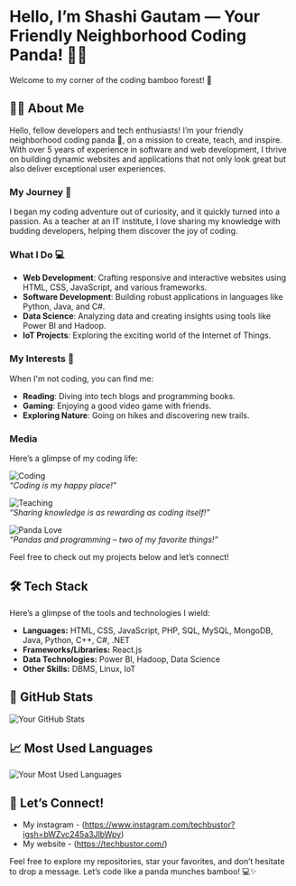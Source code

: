 # Hello, I’m Shashi Gautam — Your Friendly Neighborhood Coding Panda! 🐼👋

Welcome to my corner of the coding bamboo forest! 🚀

## 👩‍💻 About Me

Hello, fellow developers and tech enthusiasts! I’m your friendly neighborhood coding panda 🐼, on a mission to create, teach, and inspire. 
With over 5 years of experience in software and web development, I thrive on building dynamic websites and applications that not only look great but also deliver exceptional user experiences.

### My Journey 🌟
I began my coding adventure out of curiosity, and it quickly turned into a passion. As a teacher at an IT institute, I love sharing my knowledge with budding developers, helping them discover the joy of coding. 

### What I Do 💻
- **Web Development**: Crafting responsive and interactive websites using HTML, CSS, JavaScript, and various frameworks.
- **Software Development**: Building robust applications in languages like Python, Java, and C#.
- **Data Science**: Analyzing data and creating insights using tools like Power BI and Hadoop.
- **IoT Projects**: Exploring the exciting world of the Internet of Things.

### My Interests 🧠
When I'm not coding, you can find me:
- **Reading**: Diving into tech blogs and programming books.
- **Gaming**: Enjoying a good video game with friends.
- **Exploring Nature**: Going on hikes and discovering new trails.

### Media
Here’s a glimpse of my coding life:

![Coding](https://via.placeholder.com/400x200.png?text=Coding+Time)  
*“Coding is my happy place!”*

![Teaching](https://via.placeholder.com/400x200.png?text=Teaching+Session)  
*“Sharing knowledge is as rewarding as coding itself!”*

![Panda Love](https://via.placeholder.com/400x200.png?text=Panda+Love)  
*“Pandas and programming – two of my favorite things!”*

Feel free to check out my projects below and let’s connect!


## 🛠️ Tech Stack
Here’s a glimpse of the tools and technologies I wield:

- **Languages:** HTML, CSS, JavaScript, PHP, SQL, MySQL, MongoDB, Java, Python, C++, C#, .NET
- **Frameworks/Libraries:** React.js
- **Data Technologies:** Power BI, Hadoop, Data Science
- **Other Skills:** DBMS, Linux, IoT

## 🌟 GitHub Stats
![Your GitHub Stats](https://github-readme-stats.vercel.app/api?username=YourGitHubUsername&show_icons=true&hide_title=true&count_private=true&theme=radical)

## 📈 Most Used Languages
![Your Most Used Languages](https://github-readme-stats.vercel.app/api/top-langs/?username=YourGitHubUsername&layout=compact&theme=radical)

## 🔗 Let’s Connect!
- My instagram - (https://www.instagram.com/techbustor?igsh=bWZvc245a3JlbWpy)
- My website - (https://techbustor.com/)

Feel free to explore my repositories, star your favorites, and don’t hesitate to drop a message. Let’s code like a panda munches bamboo! 💻✨
